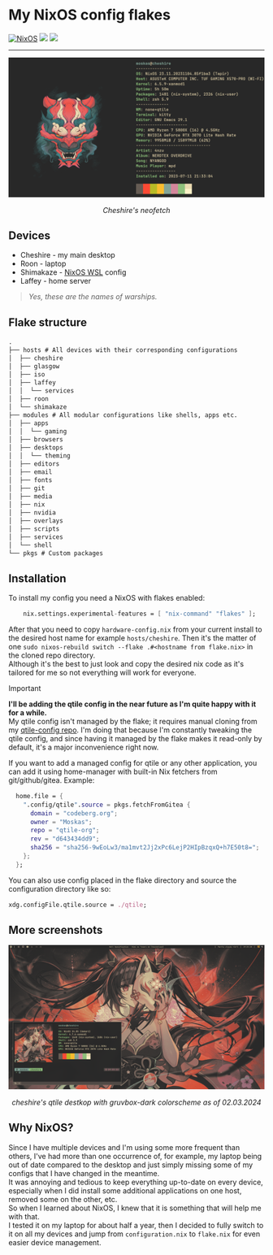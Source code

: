 # My NixOS config flakes

[![NixOS](https://img.shields.io/badge/NixOS-5277C3?style=for-the-badge&logo=nixos&logoColor=white)](https://nixos.org/)
[![](https://img.shields.io/badge/qtile-blue)](https://qtile.org/) [![](https://img.shields.io/github/last-commit/Moskas/nixos-config/master)]()

---

![Neofetch of Cheshire](./.assets/neofetch-cheshire.png)
<p align="center"> <i>Cheshire's neofetch</i></p>

## Devices

- Cheshire - my main desktop
- Roon - laptop
- Shimakaze - [NixOS WSL](https://github.com/nix-community/NixOS-WSL) config
- Laffey - home server

> *Yes, these are the names of warships.*

## Flake structure

``` shell
.
├── hosts # All devices with their corresponding configurations
│  ├── cheshire
│  ├── glasgow
│  ├── iso
│  ├── laffey
│  │  └── services
│  ├── roon
│  └── shimakaze
├── modules # All modular configurations like shells, apps etc.
│  ├── apps
│  │  └── gaming
│  ├── browsers
│  ├── desktops
│  │  └── theming
│  ├── editors
│  ├── email
│  ├── fonts
│  ├── git
│  ├── media
│  ├── nix
│  ├── nvidia
│  ├── overlays
│  ├── scripts
│  ├── services
│  └── shell
└── pkgs # Custom packages
```

## Installation
To install my config you need a NixOS with flakes enabled:
```nix
    nix.settings.experimental-features = [ "nix-command" "flakes" ];
```
After that you need to copy ``hardware-config.nix`` from your current install to the desired host name for example ``hosts/cheshire``.
Then it's the matter of one ``sudo nixos-rebuild switch --flake .#<hostname from flake.nix>`` in the cloned repo directory.  
Although it's the best to just look and copy the desired nix code as it's tailored for me so not everything will work for everyone.



> [!IMPORTANT]
> **I'll be adding the qtile config in the near future as I'm quite happy with it for a while.**  
> My qtile config isn't managed by the flake; it requires manual cloning from my [qtile-config repo](https://github.com/Moskas/qtile-config).
> I'm doing that because I'm constantly tweaking the qtile config, and since having it managed by the flake makes it read-only by default, it's a major inconvenience right now.

If you want to add a managed config for qtile or any other application, you can add it using home-manager with built-in Nix fetchers from git/github/gitea.
Example:
```nix
  home.file = {
    ".config/qtile".source = pkgs.fetchFromGitea {
      domain = "codeberg.org";
      owner = "Moskas";
      repo = "qtile-org";
      rev = "d643434dd9";
      sha256 = "sha256-9wEoLw3/ma1mvt2Jj2xPc6LejP2HIpBzqxQ+h7E50t8=";
    };
  };
```
You can also use config placed in the flake directory and source the configuration directory like so:
```nix
xdg.configFile.qtile.source = ./qtile;
```

## More screenshots
![qtile setup on cheshire](./.assets/preview.png)
<p align="center"> <i>cheshire's qtile destkop with gruvbox-dark colorscheme as of 02.03.2024</i></p>

## Why NixOS?
Since I have multiple devices and I'm using some more frequent than others, I've had more than one occurrence of, for example, my laptop being out of date compared to the desktop and just simply missing some of my configs that I have changed in the meantime.  
It was annoying and tedious to keep everything up-to-date on every device, especially when I did install some additional applications on one host, removed some on the other, etc.  
So when I learned about NixOS, I knew that it is something that will help me with that.  
I tested it on my laptop for about half a year, then I decided to fully switch to it on all my devices and jump from ``configuration.nix`` to ``flake.nix`` for even easier device management.  

